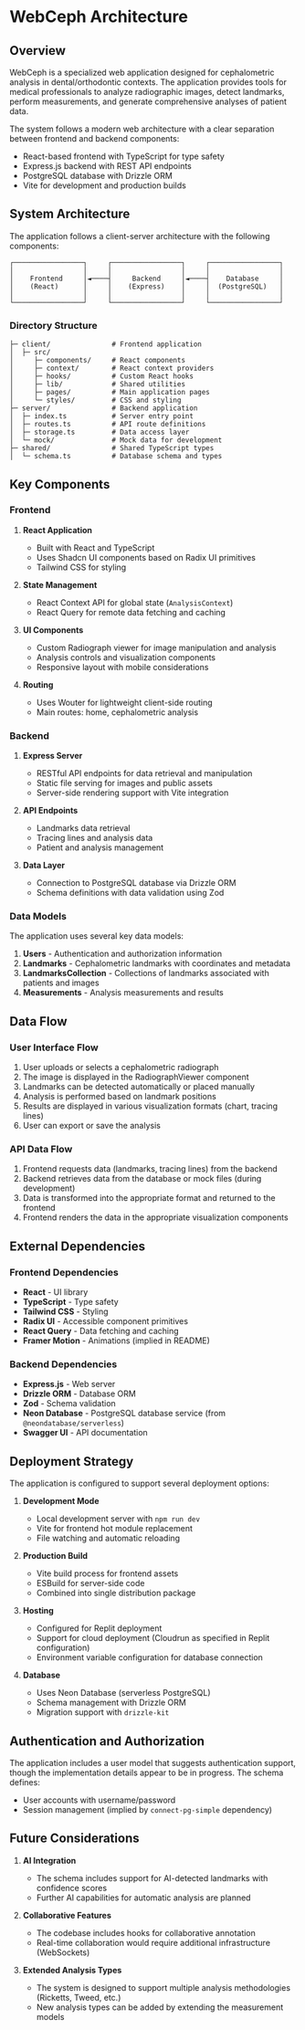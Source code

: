 # WebCeph Architecture

## Overview

WebCeph is a specialized web application designed for cephalometric analysis in dental/orthodontic contexts. The application provides tools for medical professionals to analyze radiographic images, detect landmarks, perform measurements, and generate comprehensive analyses of patient data.

The system follows a modern web architecture with a clear separation between frontend and backend components:

- React-based frontend with TypeScript for type safety
- Express.js backend with REST API endpoints
- PostgreSQL database with Drizzle ORM
- Vite for development and production builds

## System Architecture

The application follows a client-server architecture with the following components:

```
┌─────────────────┐     ┌─────────────────┐     ┌─────────────────┐
│                 │     │                 │     │                 │
│    Frontend     │◄────┤     Backend     │◄────┤    Database     │
│    (React)      │     │    (Express)    │     │  (PostgreSQL)   │
│                 │     │                 │     │                 │
└─────────────────┘     └─────────────────┘     └─────────────────┘
```

### Directory Structure

```
├─ client/               # Frontend application
│  ├─ src/
│     ├─ components/     # React components
│     ├─ context/        # React context providers
│     ├─ hooks/          # Custom React hooks
│     ├─ lib/            # Shared utilities
│     ├─ pages/          # Main application pages
│     └─ styles/         # CSS and styling
├─ server/               # Backend application
│  ├─ index.ts           # Server entry point
│  ├─ routes.ts          # API route definitions
│  ├─ storage.ts         # Data access layer
│  └─ mock/              # Mock data for development
├─ shared/               # Shared TypeScript types
│  └─ schema.ts          # Database schema and types
```

## Key Components

### Frontend

1. **React Application**
   - Built with React and TypeScript
   - Uses Shadcn UI components based on Radix UI primitives
   - Tailwind CSS for styling

2. **State Management**
   - React Context API for global state (`AnalysisContext`)
   - React Query for remote data fetching and caching

3. **UI Components**
   - Custom Radiograph viewer for image manipulation and analysis
   - Analysis controls and visualization components
   - Responsive layout with mobile considerations

4. **Routing**
   - Uses Wouter for lightweight client-side routing
   - Main routes: home, cephalometric analysis

### Backend

1. **Express Server**
   - RESTful API endpoints for data retrieval and manipulation
   - Static file serving for images and public assets
   - Server-side rendering support with Vite integration

2. **API Endpoints**
   - Landmarks data retrieval
   - Tracing lines and analysis data
   - Patient and analysis management

3. **Data Layer**
   - Connection to PostgreSQL database via Drizzle ORM
   - Schema definitions with data validation using Zod

### Data Models

The application uses several key data models:

1. **Users** - Authentication and authorization information
2. **Landmarks** - Cephalometric landmarks with coordinates and metadata
3. **LandmarksCollection** - Collections of landmarks associated with patients and images
4. **Measurements** - Analysis measurements and results

## Data Flow

### User Interface Flow

1. User uploads or selects a cephalometric radiograph
2. The image is displayed in the RadiographViewer component
3. Landmarks can be detected automatically or placed manually
4. Analysis is performed based on landmark positions
5. Results are displayed in various visualization formats (chart, tracing lines)
6. User can export or save the analysis

### API Data Flow

1. Frontend requests data (landmarks, tracing lines) from the backend
2. Backend retrieves data from the database or mock files (during development)
3. Data is transformed into the appropriate format and returned to the frontend
4. Frontend renders the data in the appropriate visualization components

## External Dependencies

### Frontend Dependencies

- **React** - UI library
- **TypeScript** - Type safety
- **Tailwind CSS** - Styling
- **Radix UI** - Accessible component primitives
- **React Query** - Data fetching and caching
- **Framer Motion** - Animations (implied in README)

### Backend Dependencies

- **Express.js** - Web server
- **Drizzle ORM** - Database ORM
- **Zod** - Schema validation
- **Neon Database** - PostgreSQL database service (from `@neondatabase/serverless`)
- **Swagger UI** - API documentation

## Deployment Strategy

The application is configured to support several deployment options:

1. **Development Mode**
   - Local development server with `npm run dev`
   - Vite for frontend hot module replacement
   - File watching and automatic reloading

2. **Production Build**
   - Vite build process for frontend assets
   - ESBuild for server-side code
   - Combined into single distribution package

3. **Hosting**
   - Configured for Replit deployment
   - Support for cloud deployment (Cloudrun as specified in Replit configuration)
   - Environment variable configuration for database connection

4. **Database**
   - Uses Neon Database (serverless PostgreSQL)
   - Schema management with Drizzle ORM
   - Migration support with `drizzle-kit`

## Authentication and Authorization

The application includes a user model that suggests authentication support, though the implementation details appear to be in progress. The schema defines:

- User accounts with username/password
- Session management (implied by `connect-pg-simple` dependency)

## Future Considerations

1. **AI Integration**
   - The schema includes support for AI-detected landmarks with confidence scores
   - Further AI capabilities for automatic analysis are planned

2. **Collaborative Features**
   - The codebase includes hooks for collaborative annotation
   - Real-time collaboration would require additional infrastructure (WebSockets)

3. **Extended Analysis Types**
   - The system is designed to support multiple analysis methodologies (Ricketts, Tweed, etc.)
   - New analysis types can be added by extending the measurement models